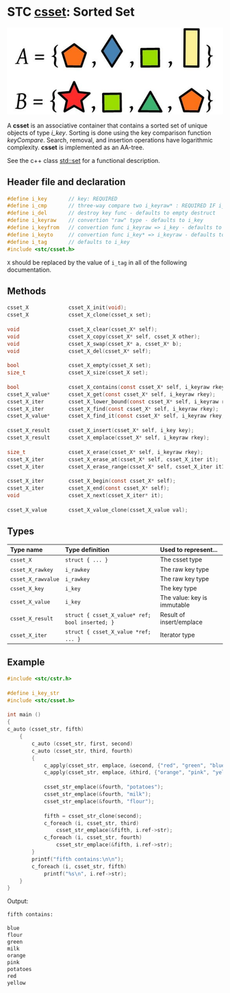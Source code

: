 # STC [csset](../include/stc/csset.h): Sorted Set
![Set](pics/sset.jpg)

A **csset** is an associative container that contains a sorted set of unique objects of type *i_key*. Sorting is done using the key comparison function *keyCompare*. Search, removal, and insertion operations have logarithmic complexity. **csset** is implemented as an AA-tree.

See the c++ class [std::set](https://en.cppreference.com/w/cpp/container/set) for a functional description.

## Header file and declaration

```c
#define i_key       // key: REQUIRED
#define i_cmp       // three-way compare two i_keyraw* : REQUIRED IF i_keyraw is a non-integral type
#define i_del       // destroy key func - defaults to empty destruct
#define i_keyraw    // convertion "raw" type - defaults to i_key
#define i_keyfrom   // convertion func i_keyraw => i_key - defaults to plain copy
#define i_keyto     // convertion func i_key* => i_keyraw - defaults to plain copy
#define i_tag       // defaults to i_key
#include <stc/csset.h>
```
`X` should be replaced by the value of `i_tag` in all of the following documentation.

## Methods

```c
csset_X             csset_X_init(void);
csset_X             csset_X_clone(csset_x set);

void                csset_X_clear(csset_X* self);
void                csset_X_copy(csset_X* self, csset_X other);
void                csset_X_swap(csset_X* a, csset_X* b);
void                csset_X_del(csset_X* self);                                                 // destructor

bool                csset_X_empty(csset_X set);
size_t              csset_X_size(csset_X set);

bool                csset_X_contains(const csset_X* self, i_keyraw rkey);
csset_X_value*      csset_X_get(const csset_X* self, i_keyraw rkey);                            // return NULL if not found
csset_X_iter        csset_X_lower_bound(const csset_X* self, i_keyraw rkey);                    // find closest entry >= rkey
csset_X_iter        csset_X_find(const csset_X* self, i_keyraw rkey);
csset_X_value*      csset_X_find_it(const csset_X* self, i_keyraw rkey, csset_X_iter* out);   // return NULL if not found

csset_X_result      csset_X_insert(csset_X* self, i_key key);
csset_X_result      csset_X_emplace(csset_X* self, i_keyraw rkey);

size_t              csset_X_erase(csset_X* self, i_keyraw rkey);
csset_X_iter        csset_X_erase_at(csset_X* self, csset_X_iter it);                         // return iter after it
csset_X_iter        csset_X_erase_range(csset_X* self, csset_X_iter it1, csset_X_iter it2); // return updated it2

csset_X_iter        csset_X_begin(const csset_X* self);
csset_X_iter        csset_X_end(const csset_X* self);
void                csset_X_next(csset_X_iter* it);

csset_X_value       csset_X_value_clone(csset_X_value val);
```

## Types

| Type name          | Type definition                                   | Used to represent...        |
|:-------------------|:--------------------------------------------------|:----------------------------|
| `csset_X`          | `struct { ... }`                                  | The csset type              |
| `csset_X_rawkey`   | `i_rawkey`                                        | The raw key type            |
| `csset_X_rawvalue` | `i_rawkey`                                        | The raw key type            |
| `csset_X_key`      | `i_key`                                           | The key type                |
| `csset_X_value`    | `i_key        `                                   | The value: key is immutable |
| `csset_X_result`   | `struct { csset_X_value* ref; bool inserted; }`   | Result of insert/emplace    |
| `csset_X_iter`     | `struct { csset_X_value *ref; ... }`              | Iterator type               |

## Example
```c
#include <stc/cstr.h>

#define i_key_str
#include <stc/csset.h>

int main ()
{
c_auto (csset_str, fifth)
    {
        c_auto (csset_str, first, second)
        c_auto (csset_str, third, fourth)
        {
            c_apply(csset_str, emplace, &second, {"red", "green", "blue"});
            c_apply(csset_str, emplace, &third, {"orange", "pink", "yellow"});

            csset_str_emplace(&fourth, "potatoes");
            csset_str_emplace(&fourth, "milk");
            csset_str_emplace(&fourth, "flour");

            fifth = csset_str_clone(second);
            c_foreach (i, csset_str, third)
                csset_str_emplace(&fifth, i.ref->str);
            c_foreach (i, csset_str, fourth)
                csset_str_emplace(&fifth, i.ref->str);
        }
        printf("fifth contains:\n\n");
        c_foreach (i, csset_str, fifth)
            printf("%s\n", i.ref->str);
    }
}
```
Output:
```
fifth contains:

blue
flour
green
milk
orange
pink
potatoes
red
yellow
```
